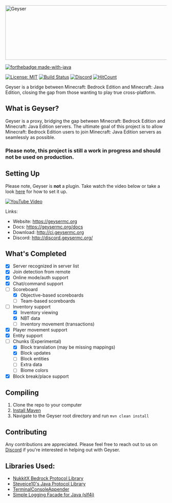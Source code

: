 <img src="https://geysermc.org/img/oss_logo.png" alt="Geyser" width="600"  height="170"/>

[![forthebadge made-with-java](http://ForTheBadge.com/images/badges/made-with-java.svg)](https://java.com/)

[![License: MIT](https://img.shields.io/badge/license-MIT-blue.svg)](LICENSE)
[![Build Status](https://ci.nukkitx.com/job/Geyser/job/master/badge/icon)](https://ci.nukkitx.com/job/Geyser/job/master/)
[![Discord](https://img.shields.io/discord/597838753859633172.svg?color=%237289da&label=discord)](http://discord.geysermc.org/)
[![HitCount](http://hits.dwyl.io/Geyser/GeyserMC.svg)](http://hits.dwyl.io/Geyser/GeyserMC)

Geyser is a bridge between Minecraft: Bedrock Edition and Minecraft: Java Edition, closing the gap from those wanting to play true cross-platform.

## What is Geyser?
Geyser is a proxy, bridging the gap between Minecraft: Bedrock Edition and Minecraft: Java Edition servers.
The ultimate goal of this project is to allow Minecraft: Bedrock Edition users to join Minecraft: Java Edition servers as seamlessly as possible.

### Please note, this project is still a work in progress and should not be used on production.

## Setting Up
Please note, Geyser is **not** a plugin. Take watch the video below or take a look [here](https://github.com/GeyserMC/Geyser/wiki#Setup) for how to set it up.

[![YouTube Video](https://img.youtube.com/vi/OmLxwl7_UzQ/0.jpg)](https://www.youtube.com/watch?v=OmLxwl7_UzQ)

Links:
- Website: https://geysermc.org
- Docs: https://geysermc.org/docs
- Download: http://ci.geysermc.org
- Discord: http://discord.geysermc.org/

## What's Completed
- [x] Server recognized in server list 
- [x] Join detection from remote
- [x] Online mode/auth support
- [x] Chat/command support
- [ ] Scoreboard
  - [x] Objective-based scoreboards
  - [ ] Team-based scoreboards
- [ ] Inventory support
  - [x] Inventory viewing
  - [x] NBT data
  - [ ] Inventory movement (transactions)
- [x] Player movement support
- [x] Entity support
- [ ] Chunks (Experimental)
  - [x] Block translation (may be missing mappings)
  - [x] Block updates
  - [ ] Block entities
  - [ ] Extra data
  - [ ] Biome colors
- [x] Block break/place support

## Compiling
1. Clone the repo to your computer
2. [Install Maven](https://maven.apache.org/install.html)
3. Navigate to the Geyser root directory and run `mvn clean install`

## Contributing
Any contributions are appreciated. Please feel free to reach out to us on [Discord](http://discord.geysermc.org/) if
you're interested in helping out with Geyser.

## Libraries Used:
- [NukkitX Bedrock Protocol Library](https://github.com/NukkitX/Protocol)
- [Steveice10's Java Protocol Library](https://github.com/Steveice10/MCProtocolLib)
- [TerminalConsoleAppender](https://github.com/Minecrell/TerminalConsoleAppender)
- [Simple Logging Facade for Java (slf4j)](https://github.com/qos-ch/slf4j)
